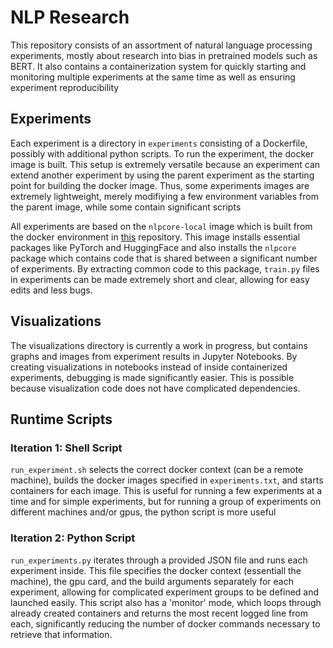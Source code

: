 # NLP Research

This repository consists of an assortment of natural language processing experiments, mostly about research into bias in pretrained models such as BERT. 
It also contains a containerization system for quickly starting and monitoring multiple experiments at the same time as well as ensuring experiment reproducibility

## Experiments
Each experiment is a directory in `experiments` consisting of a Dockerfile, possibly with additional python scripts. To run the experiment, the docker image is built. This setup is extremely versatile because an experiment can extend another experiment by using the parent experiment as the starting point for building the docker image. Thus, some experiments images are extremely lightweight, merely modifiying a few environment variables from the parent image, while some contain significant scripts

All experiments are based on the `nlpcore-local` image which is built from the docker environment in [this](https://github.com/henryscheible/nlpcore) repository. This image installs essential packages like PyTorch and HuggingFace and also installs the `nlpcore` package which contains code that is shared between a significant number of experiments. By extracting common code to this package, `train.py` files in experiments can be made extremely short and clear, allowing for easy edits and less bugs.

## Visualizations
The visualizations directory is currently a work in progress, but contains graphs and images from experiment results in Jupyter Notebooks. 
By creating visualizations in notebooks instead of inside containerized experiments, debugging is made significantly easier. This is possible because visualization code does not have complicated dependencies.

## Runtime Scripts
### Iteration 1: Shell Script
`run_experiment.sh` selects the correct docker context (can be a remote machine), builds the docker images specified in `experiments.txt`, and starts containers for each image. This is useful for running a few experiments at a time and for simple experiments, but for running a group of experiments on different machines and/or gpus, the python script is more useful

### Iteration 2: Python Script
`run_experiments.py` iterates through a provided JSON file and runs each experiment inside. This file specifies the docker context (essentiall the machine), the gpu card, and the build arguments separately for each experiment, allowing for complicated experiment groups to be defined and launched easily.
This script also has a 'monitor' mode, which loops through already created containers and returns the most recent logged line from each, significantly reducing the number of docker commands necessary to retrieve that information.